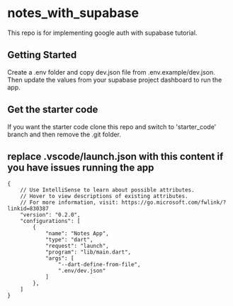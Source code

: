 # notes_with_supabase

This repo is for implementing google auth with supabase tutorial.

## Getting Started

Create a .env folder and copy dev.json file from .env.example/dev.json. Then update the values from your supabase project dashboard to run the app.

## Get the starter code

If you want the starter code clone this repo and switch to 'starter_code' branch and then remove the .git folder.

## replace .vscode/launch.json with this content if you have issues running the app
````
{
    // Use IntelliSense to learn about possible attributes.
    // Hover to view descriptions of existing attributes.
    // For more information, visit: https://go.microsoft.com/fwlink/?linkid=830387
    "version": "0.2.0",
    "configurations": [
        {
            "name": "Notes App",
            "type": "dart",
            "request": "launch",
            "program": "lib/main.dart",
            "args": [
                "--dart-define-from-file",
                ".env/dev.json"
            ]
        },
    ]
}
````